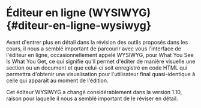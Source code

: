 # Éditeur en ligne \(WYSIWYG\) {#diteur-en-ligne-wysiwyg}

Avant d'entrer plus en détail dans la révision des outils proposés dans les cours, il nous a semblé important de parcourir avec vous l'interface de l'éditeur en ligne, occasionnellement appelé WYSIWYG, pour What You See Is What You Get, ce qui signifie qu'il permet d'éditer de manière visuelle une section ou un document et que celui-ci soit enregistré en code HTML qui permettra d'obtenir une visualisation pour l'utilisateur final quasi-identique à celle qui apparaît au moment de l'édition.

Cet éditeur WYSIWYG a changé considérablement dans la version 1.10, raison pour laquelle il nous a semblé important de le réviser en détail.

